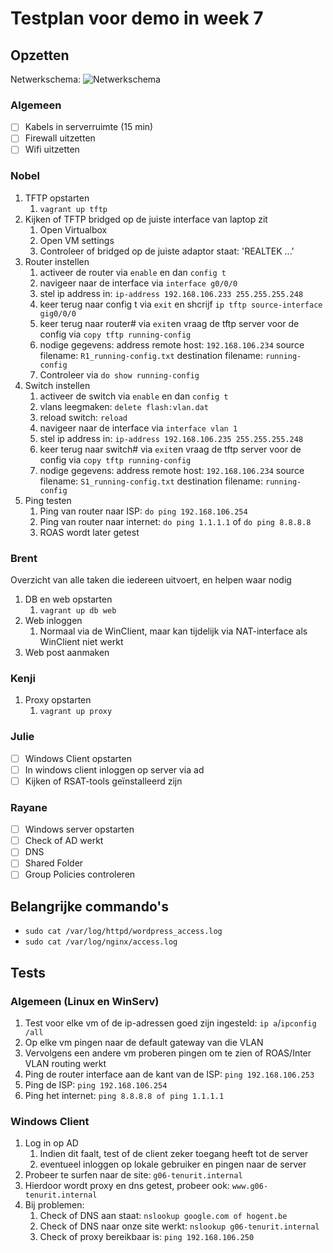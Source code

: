 # Testplan voor demo in week 7

## Opzetten

Netwerkschema:
![Netwerkschema](./img/netwerkschema.png)

### Algemeen

- [ ] Kabels in serverruimte (15 min)
- [ ] Firewall uitzetten
- [ ] Wifi uitzetten

### Nobel

1. TFTP opstarten
   1. `vagrant up tftp`
2. Kijken of TFTP bridged op de juiste interface van laptop zit
   1. Open Virtualbox
   2. Open VM settings
   3. Controleer of bridged op de juiste adaptor staat: 'REALTEK ...'
3. Router instellen
   1. activeer de router via `enable` en dan `config t`
   2. navigeer naar de interface via `interface g0/0/0`
   3. stel ip address in: `ip-address 192.168.106.233 255.255.255.248`
   4. keer terug naar config t via `exit` en shcrijf `ip tftp source-interface gig0/0/0`
   5. keer terug naar router# via `exit`en vraag de tftp server voor de config via `copy tftp running-config`
   6. nodige gegevens:
      address remote host: `192.168.106.234`
      source filename: `R1_running-config.txt`
      destination filename: `running-config`
   7. Controleer via `do show running-config`
4. Switch instellen
   1. activeer de switch via `enable` en dan `config t`
   2. vlans leegmaken: `delete flash:vlan.dat`
   3. reload switch: `reload`
   4. navigeer naar de interface via `interface vlan 1`
   5. stel ip address in: `ip-address 192.168.106.235 255.255.255.248`
   6. keer terug naar switch# via `exit`en vraag de tftp server voor de config via `copy tftp running-config`
   7. nodige gegevens:
      address remote host: `192.168.106.234`
      source filename: `S1_running-config.txt`
      destination filename: `running-config`
5. Ping testen
   1. Ping van router naar ISP: `do ping 192.168.106.254`
   2. Ping van router naar internet: `do ping 1.1.1.1` of `do ping 8.8.8.8`
   3. ROAS wordt later getest

### Brent

Overzicht van alle taken die iedereen uitvoert, en helpen waar nodig

1. DB en web opstarten
   1. `vagrant up db web`
2. Web inloggen
   1. Normaal via de WinClient, maar kan tijdelijk via NAT-interface als WinClient niet werkt
3. Web post aanmaken

### Kenji

1. Proxy opstarten
   1. `vagrant up proxy`

### Julie

- [ ] Windows Client opstarten
- [ ] In windows client inloggen op server via ad
- [ ] Kijken of RSAT-tools geïnstalleerd zijn

### Rayane

- [ ] Windows server opstarten
- [ ] Check of AD werkt
- [ ] DNS
- [ ] Shared Folder
- [ ] Group Policies controleren

## Belangrijke commando's

- `sudo cat /var/log/httpd/wordpress_access.log`
- `sudo cat /var/log/nginx/access.log`

## Tests

### Algemeen (Linux en WinServ)

1. Test voor elke vm of de ip-adressen goed zijn ingesteld: `ip a`/`ipconfig /all`
2. Op elke vm pingen naar de default gateway van die VLAN
3. Vervolgens een andere vm proberen pingen om te zien of ROAS/Inter VLAN routing werkt
4. Ping de router interface aan de kant van de ISP: `ping 192.168.106.253`
5. Ping de ISP: `ping 192.168.106.254`
6. Ping het internet: `ping 8.8.8.8 of ping 1.1.1.1`

### Windows Client

1. Log in op AD
   1. Indien dit faalt, test of de client zeker toegang heeft tot de server
   2. eventueel inloggen op lokale gebruiker en pingen naar de server
2. Probeer te surfen naar de site: `g06-tenurit.internal`
3. Hierdoor wordt proxy en dns getest, probeer ook: `www.g06-tenurit.internal`
4. Bij problemen:
   1. Check of DNS aan staat: `nslookup google.com of hogent.be`
   2. Check of DNS naar onze site werkt: `nslookup g06-tenurit.internal`
   3. Check of proxy bereikbaar is: `ping 192.168.106.250`
